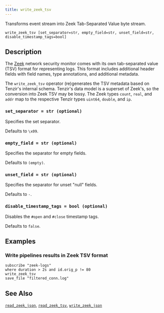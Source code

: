 ```yaml
---
title: write_zeek_tsv
---
```


Transforms event stream into Zeek Tab-Separated Value byte stream.

```tql
write_zeek_tsv [set_separator=str, empty_field=str, unset_field=str, disable_timestamp_tags=bool]
```

## Description

The [Zeek](https://zeek.org) network security monitor comes with its own
tab-separated value (TSV) format for representing logs. This format includes
additional header fields with field names, type annotations, and additional
metadata.

The `write_zeek_tsv` operator (re)generates the TSV metadata based on
Tenzir's internal schema. Tenzir's data model is a superset of
Zeek's, so the conversion into Zeek TSV may be lossy. The Zeek types `count`,
`real`, and `addr` map to the respective Tenzir types `uint64`, `double`, and
`ip`.

### `set_separator = str (optional)`

Specifies the set separator.

Defaults to `\x09`.

### `empty_field = str (optional)`

Specifies the separator for empty fields.

Defaults to `(empty)`.

### `unset_field = str (optional)`

Specifies the separator for unset "null" fields.

Defaults to `-`.

### `disable_timestamp_tags = bool (optional)`

Disables the `#open` and `#close` timestamp tags.

Defaults to `false`.

## Examples

### Write pipelines results in Zeek TSV format

```tql
subscribe "zeek-logs"
where duration > 2s and id.orig_p != 80
write_zeek_tsv
save_file "filtered_conn.log"
```

## See Also

[`read_zeek_json`](read_zeek_json),
[`read_zeek_tsv`](read_zeek_tsv),
[`write_zeek_json`](write_zeek_json)

